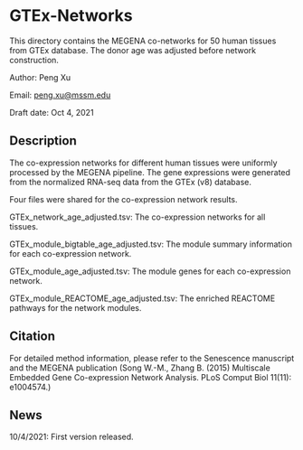 # GTEx-Networks

This directory contains the MEGENA co-networks for 50 human tissues from GTEx database. The donor age was adjusted before network construction. 

Author: Peng Xu

Email: peng.xu@mssm.edu

Draft date: Oct 4, 2021

## Description

The co-expression networks for different human tissues were uniformly processed by the MEGENA pipeline. The gene expressions were generated from the normalized RNA-seq data from the GTEx (v8) database. 

Four files were shared for the co-expression network results.

GTEx_network_age_adjusted.tsv: The co-expression networks for all tissues.

GTEx_module_bigtable_age_adjusted.tsv: The module summary information for each co-expression network.

GTEx_module_age_adjusted.tsv: The module genes for each co-expression network.

GTEx_module_REACTOME_age_adjusted.tsv: The enriched REACTOME pathways for the network modules.

## Citation
For detailed method information, please refer to the Senescence manuscript and the MEGENA publication (Song W.-M., Zhang B. (2015) Multiscale Embedded Gene Co-expression Network Analysis. PLoS Comput Biol 11(11): e1004574.)

## News

10/4/2021: First version released.

